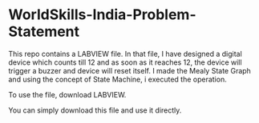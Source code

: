 # WorldSkills-India-Problem-Statement

This repo contains a LABVIEW file. In that file, I have designed a digital device which counts till 12 and as soon as it reaches 12, the device will trigger a buzzer and device will reset itself. I made the Mealy State Graph and using the concept of State Machine, i executed the operation.

To use the file, download LABVIEW.

You can simply download this file and use it directly.

